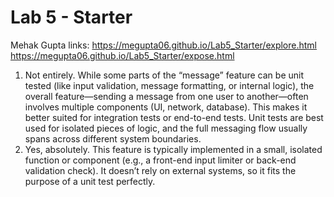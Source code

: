 # Lab 5 - Starter
Mehak Gupta
links:
https://megupta06.github.io/Lab5_Starter/explore.html
https://megupta06.github.io/Lab5_Starter/expose.html

1. Not entirely. While some parts of the “message” feature can be unit tested (like input validation, message formatting, or internal logic), the overall feature—sending a message from one user to another—often involves multiple components (UI, network, database). This makes it better suited for integration tests or end-to-end tests. Unit tests are best used for isolated pieces of logic, and the full messaging flow usually spans across different system boundaries.
2. Yes, absolutely. This feature is typically implemented in a small, isolated function or component (e.g., a front-end input limiter or back-end validation check). It doesn’t rely on external systems, so it fits the purpose of a unit test perfectly.
